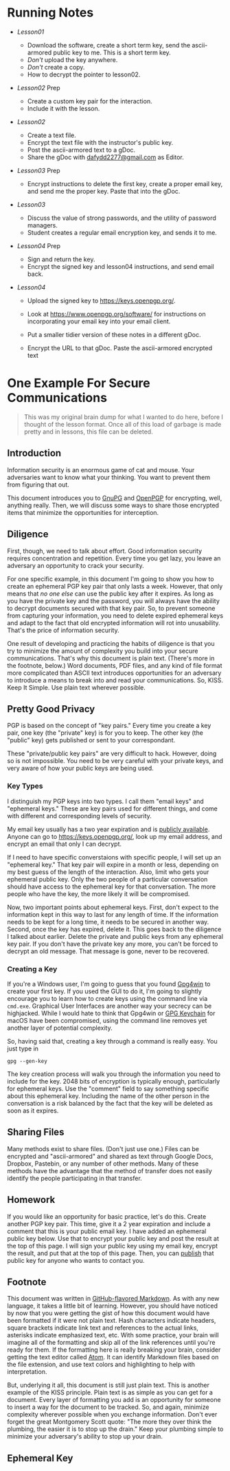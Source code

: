 # Running Notes

- *Lesson01*
    - Download the software, create a short term key, send the ascii-
    armored public key to me. This is a short term key.
    - *Don't* upload the key anywhere.
    - *Don't* create a copy.
    - How to decrypt the pointer to lesson02.

- *Lesson02* Prep
    - Create a custom key pair for the interaction.
    - Include it with the lesson.
- *Lesson02*
    - Create a text file.
    - Encrypt the text file with the instructor's public key.
    - Post the ascii-armored text to a gDoc.
    - Share the gDoc with dafydd2277@gmail.com as Editor.

- *Lesson03* Prep
    - Encrypt instructions to delete the first key, create a proper
    email key, and send me the proper key. Paste that into the gDoc.

- *Lesson03*
    - Discuss the value of strong passwords, and the utility of
    password managers.
    - Student creates a regular email encryption key, and sends it to
    me.

- *Lesson04* Prep
    - Sign and return the key.
    - Encrypt the signed key and lesson04 instructions, and send email
    back.

- *Lesson04*
    - Upload the signed key to https://keys.openpgp.org/.
    - Look at https://www.openpgp.org/software/ for instructions on
    incorporating your email key into your email client.

    - Put a smaller tidier version of these notes in a different gDoc.
    - Encrypt the URL to that gDoc. Paste the ascii-armored encrypted
    text


# One Example For Secure Communications

> This was my original brain dump for what I wanted to do here, before
I thought of the lesson format. Once all of this load of garbage is
made pretty and in lessons, this file can be deleted.

## Introduction

Information security is an enormous game of cat and mouse. Your adversaries
want to know what your thinking. You want to prevent them from figuring that
out.

This document introduces you to [GnuPG][intro01] and [OpenPGP][intro02] for
encrypting, well, anything really. Then, we will discuss some ways to share
those encrypted items that minimize the opportunities for interception.

[intro01]: https://www.gnupg.org/download/index.html
[intro02]: https://www.openpgp.org/


## Diligence

First, though, we need to talk about effort. Good information security requires
concentration and repetition. Every time you get lazy, you leave an adversary
an opportunity to crack your security.

For one specific example, in this document I'm going to show you how to create
an ephemeral PGP key pair that only lasts a week. However, that only means that
*no one else* can use the public key after it expires. As long as you have the
private key and the password, you will always have the ability to decrypt
documents secured with that key pair. So, to prevent someone from capturing
your information, you need to delete expired ephemeral keys and adapt to the
fact that old encrypted information will rot into unusability. That's the price
of information security.

One result of developing and practicing the habits of diligence is that you try
to minimize the amount of complexity you build into your secure communications.
That's why this document is plain text. (There's more in the footnote, below.)
Word documents, PDF files, and any kind of file format more complicated than
ASCII text introduces opportunities for an adversary to introduce a means to
break into and read your communications. So, KISS. Keep It Simple. Use plain
text wherever possible.


## Pretty Good Privacy

PGP is based on the concept of "key pairs." Every time you create a key pair,
one key (the "private" key) is for you to keep. The other key (the "public" key)
gets published or sent to your correspondant.

These "private/public key pairs" are very difficult to hack. However, doing so
is not impossible. You need to be very careful with your private keys, and very
aware of how your public keys are being used.


### Key Types

I distinguish my PGP keys into two types. I call them "email keys" and
"ephemeral keys." These are key pairs used for different things, and come with
different and corresponding levels of security.

My email key usually has a two year expiration and is [publicly
available][type001]. Anyone can go to https://keys.openpgp.org/, look up my
email address, and encrypt an email that only I can decrypt.

If I need to have specific converstaions with specific people, I will set up an
"ephemeral key." That key pair will expire in a month or less, depending on my
best guess of the length of the interaction. Also, limit who gets your ephemeral
public key. Only the two people of a particular conversation should have access
to the ephemeral key for that conversation. The more people who have the key,
the more likely it will be compromised.

Now, two important points about ephemeral keys. First, don't expect to the
information kept in this way to last for any length of time. If the information
needs to be kept for a long time, it needs to be secured in another way.
Second, once the key has expired, delete it. This goes back to the diligence
I talked about earlier. Delete the private and public keys from any ephemeral
key pair. If you don't have the private key any more, you can't be forced to
decrypt an old message. That message is gone, never to be recovered.

[type001]: https://keys.openpgp.org/vks/v1/by-fingerprint/042BC7A61817FD78AC85DD4ACC0B3F78FDDBD9AC


### Creating a Key

If you're a Windows user, I'm going to guess that you found [Gpg4win][create01]
to create your first key. If you used the GUI to do it, I'm going to slightly
encourage you to learn how to create keys using the command line via `cmd.exe`.
Graphical User Interfaces are another way your secrecy can be highjacked. While
I would hate to think that Gpg4win or [GPG Keychain][create02] for macOS have
been compromised, using the command line removes yet another layer of potential
complexity.

So, having said that, creating a key through a command is really easy. You just
type in

```
gpg --gen-key
```

The key creation process will walk you through the information you need to
include for the key. 2048 bits of encryption is typically enough, particularly
for ephemeral keys. Use the "comment" field to say something specific about this
ephemeral key. Including the name of the other person in the conversation is a
risk balanced by the fact that the key will be deleted as soon as it expires.

[create01]: https://gpg4win.org/download.html
[create02]: https://gpgtools.org/


## Sharing Files

Many methods exist to share files. (Don't just use one.) Files can be encrypted
and "ascii-armored" and shared as text through Google Docs, Dropbox, Pastebin,
or any number of other methods. Many of these methods have the advantage that
the method of transfer does not easily identify the people participating in
that transfer.

## Homework

If you would like an opportunity for basic practice, let's do this. Create
another PGP key pair. This time, give it a 2 year expiration and include a
comment that this is your public email key. I have added an ephemeral public
key below. Use that to encrypt your public key and post the result at the top
of this page. I will sign your public key using my email key, encrypt the
result, and put that at the top of this page. Then, you can [publish][home01]
that public key for anyone who wants to contact you.

[home01]: https://keys.openpgp.org/


## Footnote

This document was written in [GitHub-flavored Markdown][foot01]. As with any
new language, it takes a little bit of learning. However, you should have
noticed by now that you were getting the gist of how this document would have
been formatted if it were not plain text. Hash characters indicate headers,
square brackets indicate link text and references to the actual links, asterisks
indicate emphasized text, etc. With some practice, your brain will imagine all
of the formatting and skip all of the link references until you're ready for
them. If the formatting here is really breaking your brain, consider getting
the text editor called [Atom][foot02]. It can identify Markdown files based on
the file extension, and use text colors and highlighting to help with
interpretation.

But, underlying it all, this document is still just plain text. This is another
example of the KISS principle. Plain text is as simple as you can get for a
document. Every layer of formatting you add is an opportunity for someone to
insert a way for the document to be tracked. So, and again, minimize complexity
wherever possible when you exchange information. Don't ever forget the great
Montgomery Scott quote: "The more they over think the plumbing, the easier it
is to stop up the drain." Keep your plumbing simple to minimize your
adversary's ability to stop up your drain.


[foot01]: https://guides.github.com/features/mastering-markdown/
[foot02]: https://atom.io/


## Ephemeral Key


